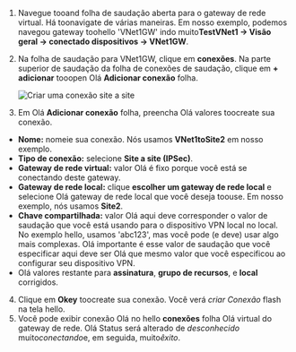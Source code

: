 1. Navegue tooand folha de saudação aberta para o gateway de rede virtual. Há toonavigate de várias maneiras. Em nosso exemplo, podemos navegou gateway toohello 'VNet1GW' indo muito**TestVNet1 -> Visão geral -> conectado dispositivos -> VNet1GW**.
2. Na folha de saudação para VNet1GW, clique em **conexões**. Na parte superior de saudação da folha de conexões de saudação, clique em **+ adicionar** tooopen Olá **Adicionar conexão** folha.

    ![Criar uma conexão site a site](./media/vpn-gateway-add-site-to-site-connection-s2s-rm-portal-include/connection1.png)

3. Em Olá **Adicionar conexão** folha, preencha Olá valores toocreate sua conexão.

  - **Nome:** nomeie sua conexão. Nós usamos **VNet1toSite2** em nosso exemplo.
  - **Tipo de conexão:** selecione **Site a site (IPSec)**.
  - **Gateway de rede virtual:** valor Olá é fixo porque você está se conectando deste gateway.
  - **Gateway de rede local:** clique **escolher um gateway de rede local** e selecione Olá gateway de rede local que você deseja toouse. Em nosso exemplo, nós usamos **Site2**.
  - **Chave compartilhada:** valor Olá aqui deve corresponder o valor de saudação que você está usando para o dispositivo VPN local no local. No exemplo hello, usamos 'abc123', mas você pode (e deve) usar algo mais complexas. Olá importante é esse valor de saudação que você especificar aqui deve ser Olá que mesmo valor que você especificou ao configurar seu dispositivo VPN.
  - Olá valores restante para **assinatura**, **grupo de recursos**, e **local** corrigidos.

4. Clique em **Okey** toocreate sua conexão. Você verá *criar Conexão* flash na tela hello.
5. Você pode exibir conexão Olá no hello **conexões** folha Olá virtual do gateway de rede. Olá Status será alterado de *desconhecido* muito*conectando*e, em seguida, muito*êxito*.
